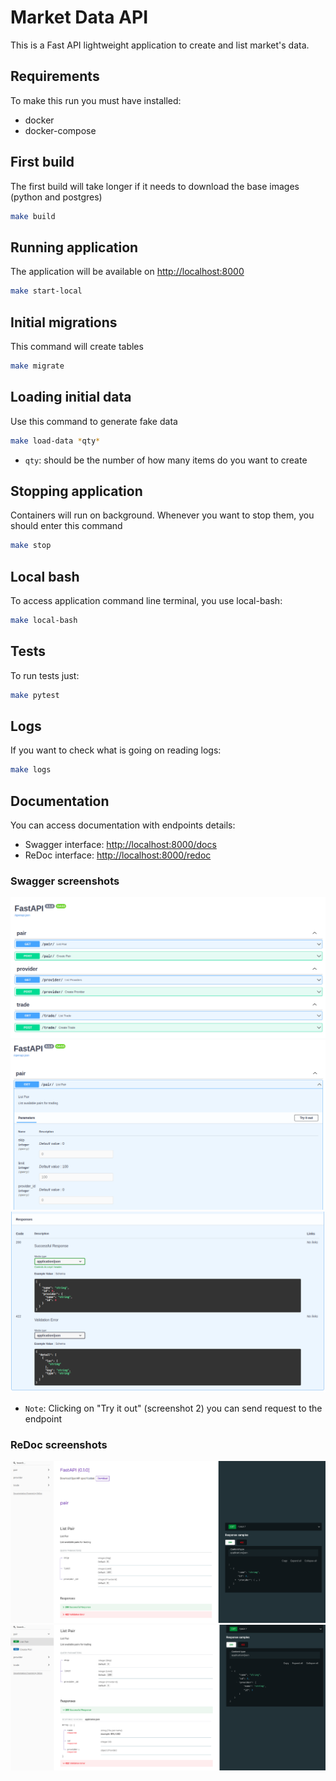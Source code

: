 # Market Data API

This is a Fast API lightweight application to create and list market's data.

## Requirements

To make this run you must have installed:

* docker
* docker-compose

## First build

The first build will take longer if it needs to download the base images (python and postgres)

```bash
make build
```

## Running application

The application will be available on [http://localhost:8000](http://localhost:8000)

```bash
make start-local
```

## Initial migrations

This command will create tables

```bash
make migrate
```

## Loading initial data

Use this command to generate fake data

```bash
make load-data *qty*
```

* `qty`: should be the number of how many items do you want to create

## Stopping application

Containers will run on background. Whenever you want to stop them, you should enter this command

```bash
make stop
```

## Local bash

To access application command line terminal, you use local-bash:

```bash
make local-bash
```

## Tests

To run tests just:

```bash
make pytest
```

## Logs

If you want to check what is going on reading logs:

```bash
make logs
```

## Documentation

You can access documentation with endpoints details:

- Swagger interface: [http://localhost:8000/docs](http://localhost:8000/docs)
- ReDoc interface: [http://localhost:8000/redoc](http://localhost:8000/redoc)

### Swagger screenshots

![Swagger Screenshot 1](screenshots/swagger_1.png)
![Swagger Screenshot 2](screenshots/swagger_2.png)
![Swagger Screenshot 3](screenshots/swagger_3.png)

- `Note`: Clicking on "Try it out" (screenshot 2) you can send request to the endpoint

### ReDoc screenshots

![ReDoc Screenshot 1](screenshots/redoc_1.png)
![ReDoc Screenshot 2](screenshots/redoc_2.png)

